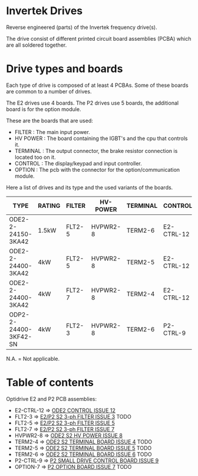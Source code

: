 # Invertek Drives

Reverse engineered (parts) of the Invertek frequency drive(s).

The drive consist of different printed circuit board assemblies (PCBA)
 which are all soldered together.

# Drive types and boards

Each type of drive is composed of at least 4 PCBAs. Some of these boards
 are common to a number of drives.
 
The E2 drives use 4 boards.
The P2 drives use 5 boards, the additional board is for the option module. 
 
These are the boards that are used:

* FILTER : The main input power.
* HV POWER : The board containing the IGBT's and the cpu that controls it.
* TERMINAL : The output connector, the brake resistor connection is located too on it.
* CONTROL : The display/keypad and input controller.
* OPTION : The pcb with the connector for the option/communication module. 
 
Here a list of drives and its type and the used variants of the boards.

| TYPE                  | RATING | FILTER | HV-POWER | TERMINAL | CONTROL    | OPTION   |
|-----------------------|--------|--------|----------|----------|------------|----------|
| ODE2-2-24150-3KA42    | 1.5kW  | FLT2-5 | HVPWR2-8 | TERM2-6  | E2-CTRL-12 | N.A.     |
| ODE2-2-24400-3KA42    | 4kW    | FLT2-5 | HVPWR2-8 | TERM2-5  | E2-CTRL-12 | N.A.     |
| ODE2-2-24400-3KA42    | 4kW    | FLT2-7 | HVPWR2-8 | TERM2-4  | E2-CTRL-12 | N.A.     |
| ODP2-2-24400-3KF42-SN | 4kW    | FLT2-3 | HVPWR2-8 | TERM2-6  | P2-CTRL-9  | OPTION-7 |

N.A. = Not applicable.

# Table of contents

Optidrive E2 and P2 PCB assemblies:

* E2-CTRL-12 => [ODE2 CONTROL ISSUE 12](ode2-control-issue-12/readme.md)
* FLT2-3 => [E2/P2 S2 3-ph FILTER ISSUE 3](todo.txt) TODO
* FLT2-5 => [E2/P2 S2 3-ph FILTER ISSUE 5](e2-p2-s2-filter-issue-5/readme.md)
* FLT2-7 => [E2/P2 S2 3-ph FILTER ISSUE 7](e2-p2-s2-filter-issue-5/readme.md)
* HVPWR2-8 => [ODE2 S2 HV POWER ISSUE 8](ode2-s2-hv-power-issue-8/readme.md)
* TERM2-4 => [ODE2 S2 TERMINAL BOARD ISSUE 4](todo.txt) TODO
* TERM2-5 => [ODE2 S2 TERMINAL BOARD ISSUE 5](todo.txt) TODO
* TERM2-6 => [ODE2 S2 TERMINAL BOARD ISSUE 6](todo.txt) TODO
* P2-CTRL-9 => [P2 SMALL DRIVE CONTROL BOARD ISSUE 9](odp2-control-issue-9/readme.md)
* OPTION-7 => [P2 OPTION BOARD ISSUE 7](todo.txt) TODO
